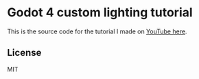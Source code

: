 # Godot 4 custom lighting tutorial

This is the source code for the tutorial I made on [YouTube here](https://www.youtube.com/watch?v=kM71HecDOvM).

## License
MIT
